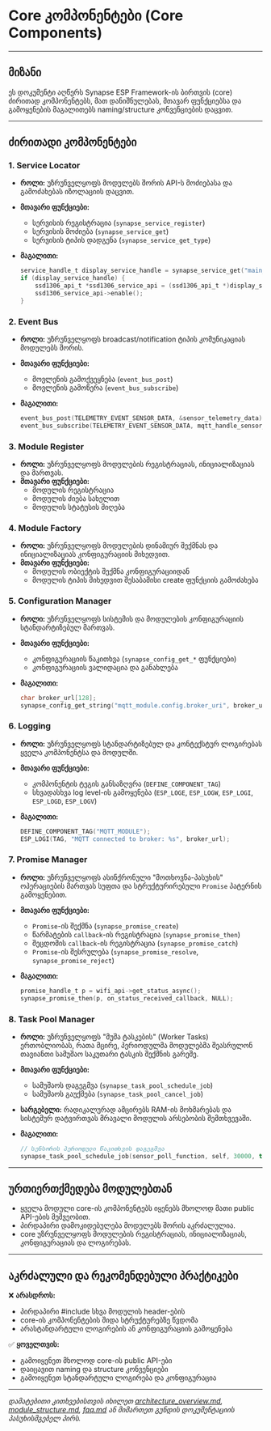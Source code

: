 # Core კომპონენტები (Core Components)

---

## მიზანი

ეს დოკუმენტი აღწერს Synapse ESP Framework-ის ბირთვის (core) ძირითად კომპონენტებს, მათ დანიშნულებას, მთავარ ფუნქციებსა და გამოყენების მაგალითებს naming/structure კონვენციების დაცვით.

---

## ძირითადი კომპონენტები

### 1. Service Locator

- **როლი:** უზრუნველყოფს მოდულებს შორის API-ს მოძიებასა და გამოძახებას იზოლაციის დაცვით.
- **მთავარი ფუნქციები:**
  - სერვისის რეგისტრაცია (`synapse_service_register`)
  - სერვისის მოძიება (`synapse_service_get`)
  - სერვისის ტიპის დადგენა (`synapse_service_get_type`)
- **მაგალითი:**

  ```c
  service_handle_t display_service_handle = synapse_service_get("main_display");
  if (display_service_handle) {
      ssd1306_api_t *ssd1306_service_api = (ssd1306_api_t *)display_service_handle;
      ssd1306_service_api->enable();
  }
  ```

### 2. Event Bus

- **როლი:** უზრუნველყოფს broadcast/notification ტიპის კომუნიკაციას მოდულებს შორის.
- **მთავარი ფუნქციები:**
  - მოვლენის გამოქვეყნება (`event_bus_post`)
  - მოვლენის გამოწერა (`event_bus_subscribe`)
- **მაგალითი:**

  ```c
  event_bus_post(TELEMETRY_EVENT_SENSOR_DATA, &sensor_telemetry_data);
  event_bus_subscribe(TELEMETRY_EVENT_SENSOR_DATA, mqtt_handle_sensor_data);
  ```

### 3. Module Register

- **როლი:** უზრუნველყოფს მოდულების რეგისტრაციას, ინიციალიზაციას და მართვას.
- **მთავარი ფუნქციები:**
  - მოდულის რეგისტრაცია
  - მოდულის ძიება სახელით
  - მოდულის სტატუსის მიღება

### 4. Module Factory

- **როლი:** უზრუნველყოფს მოდულების დინამიურ შექმნას და ინიციალიზაციას კონფიგურაციის მიხედვით.
- **მთავარი ფუნქციები:**
  - მოდულის ობიექტის შექმნა კონფიგურაციიდან
  - მოდულის ტიპის მიხედვით შესაბამისი create ფუნქციის გამოძახება

### 5. Configuration Manager

- **როლი:** უზრუნველყოფს სისტემის და მოდულების კონფიგურაციის სტანდარტიზებულ მართვას.
- **მთავარი ფუნქციები:**
  - კონფიგურაციის წაკითხვა (`synapse_config_get_*` ფუნქციები)
  - კონფიგურაციის ვალიდაცია და განახლება
- **მაგალითი:**

  ```c
  char broker_url[128];
  synapse_config_get_string("mqtt_module.config.broker_uri", broker_url, sizeof(broker_url));
  ```

### 6. Logging

- **როლი:** უზრუნველყოფს სტანდარტიზებულ და კონტექსტურ ლოგირებას ყველა კომპონენტსა და მოდულში.
- **მთავარი ფუნქციები:**
  - კომპონენტის ტეგის განსაზღვრა (`DEFINE_COMPONENT_TAG`)
  - სხვადასხვა log level-ის გამოყენება (`ESP_LOGE`, `ESP_LOGW`, `ESP_LOGI`, `ESP_LOGD`, `ESP_LOGV`)
- **მაგალითი:**

  ```c
  DEFINE_COMPONENT_TAG("MQTT_MODULE");
  ESP_LOGI(TAG, "MQTT connected to broker: %s", broker_url);
  ```

### 7. Promise Manager

- **როლი:** უზრუნველყოფს ასინქრონული "მოთხოვნა-პასუხის" ოპერაციების მართვას სუფთა და სტრუქტურირებული `Promise` პატერნის გამოყენებით.
- **მთავარი ფუნქციები:**
  - `Promise`-ის შექმნა (`synapse_promise_create`)
  - წარმატების `callback`-ის რეგისტრაცია (`synapse_promise_then`)
  - შეცდომის `callback`-ის რეგისტრაცია (`synapse_promise_catch`)
  - `Promise`-ის შესრულება (`synapse_promise_resolve`, `synapse_promise_reject`)
- **მაგალითი:**

  ```c
  promise_handle_t p = wifi_api->get_status_async();
  synapse_promise_then(p, on_status_received_callback, NULL);


### 8. Task Pool Manager

- **როლი:** უზრუნველყოფს "მუშა ტასკების" (Worker Tasks) ერთობლიობას, რათა მცირე, პერიოდულმა მოდულებმა შეასრულონ თავიანთი სამუშაო საკუთარი ტასკის შექმნის გარეშე.
- **მთავარი ფუნქციები:**
  - სამუშაოს დაგეგმვა (`synapse_task_pool_schedule_job`)
  - სამუშაოს გაუქმება (`synapse_task_pool_cancel_job`)
- **სარგებელი:** რადიკალურად ამცირებს RAM-ის მოხმარებას და სისტემურ დატვირთვას მრავალი მოდულის არსებობის შემთხვევაში.
- **მაგალითი:**

  ```c
  // სენსორის პერიოდული წაკითხვის დაგეგმვა
  synapse_task_pool_schedule_job(sensor_poll_function, self, 30000, true);

---

## ურთიერთქმედება მოდულებთან

- ყველა მოდული core-ის კომპონენტებს იყენებს მხოლოდ მათი public API-ების მეშვეობით.
- პირდაპირი დამოკიდებულება მოდულებს შორის აკრძალულია.
- core უზრუნველყოფს მოდულების რეგისტრაციას, ინიციალიზაციას, კონფიგურაციას და ლოგირებას.

---

## აკრძალული და რეკომენდებული პრაქტიკები

❌ **არასდროს:**

- პირდაპირი #include სხვა მოდულის header-ების
- core-ის კომპონენტების შიდა სტრუქტურებზე წვდომა
- არასტანდარტული ლოგირების ან კონფიგურაციის გამოყენება

✅ **ყოველთვის:**

- გამოიყენეთ მხოლოდ core-ის public API-ები
- დაიცავით naming და structure კონვენციები
- გამოიყენეთ სტანდარტული ლოგირება და კონფიგურაცია

---

_დამატებითი კითხვებისთვის იხილეთ [architecture_overview.md](architecture_overview.md), [module_structure.md](../convention/module_structure.md), [faq.md](../structure/faq.md) ან მიმართეთ გუნდის დოკუმენტაციის პასუხისმგებელ პირს._
